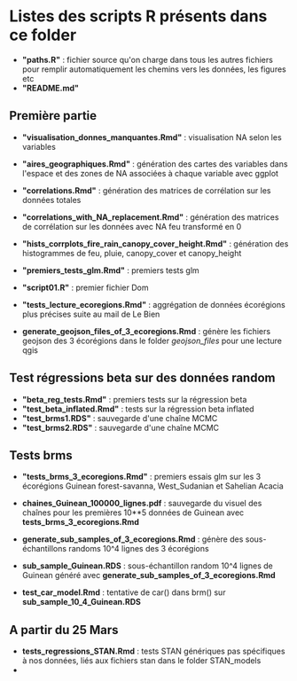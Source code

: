 # Listes des scripts R présents dans ce folder 
                     
- **"paths.R"** : fichier source qu'on charge dans tous les autres fichiers pour remplir automatiquement les chemins vers les données, les figures etc
- **"README.md"**     

## Première partie
- **"visualisation_donnes_manquantes.Rmd"** : visualisation NA selon les variables

 - **"aires_geographiques.Rmd"** : génération des cartes des variables dans l'espace et des zones de NA associées à chaque variable avec ggplot                     
- **"correlations.Rmd"** : génération des matrices de corrélation sur les données totales               
- **"correlations_with_NA_replacement.Rmd"** : génération des matrices de corrélation sur les données avec NA feu transformé en 0
- **"hists_corrplots_fire_rain_canopy_cover_height.Rmd"** : génération des histogrammes de feu, pluie, canopy_cover et canopy_height
- **"premiers_tests_glm.Rmd"** : premiers tests glm 
- **"script01.R"** : premier fichier Dom                                  
- **"tests_lecture_ecoregions.Rmd"** : aggrégation de données écorégions plus précises suite au mail de Le Bien                
- **generate_geojson_files_of_3_ecoregions.Rmd** : génère les fichiers geojson des 3 écorégions dans le folder *geojson_files* pour une lecture qgis       

## Test régressions beta sur des données random

- **"beta_reg_tests.Rmd"** : premiers tests sur la régression beta                               
- **"test_beta_inflated.Rmd"** : tests sur la régression beta inflated   
- **"test_brms1.RDS"** : sauvegarde d'une chaîne MCMC                                
- **"test_brms2.RDS"** : sauvegarde d'une chaîne MCMC     

## Tests brms

- **"tests_brms_3_ecoregions.Rmd"** : premiers essais glm sur les 3 écorégions Guinean forest-savanna, West_Sudanian et Sahelian Acacia   
- **chaines_Guinean_100000_lignes.pdf** : sauvegarde du visuel des chaînes pour les premières 10**5 données de Guinean avec **tests_brms_3_ecoregions.Rmd**          

- **generate_sub_samples_of_3_ecoregions.Rmd** : génère des sous-échantillons randoms 10^4 lignes des 3 écorégions
- **sub_sample_Guinean.RDS** : sous-échantillon random 10^4 lignes de Guinean généré avec **generate_sub_samples_of_3_ecoregions.Rmd**
- **test_car_model.Rmd** : tentative de car() dans brm() sur **sub_sample_10_4_Guinean.RDS**

## A partir du 25 Mars

- **tests_regressions_STAN.Rmd** : tests STAN génériques pas spécifiques à nos données, liés aux fichiers stan dans le folder STAN_models
- 